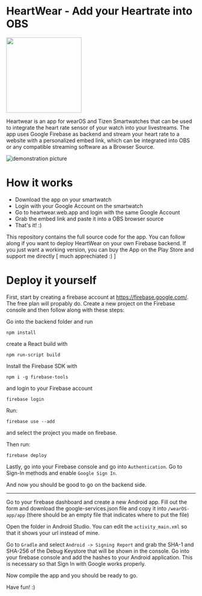 # HeartWear - Add your Heartrate into OBS


<a href="https://play.google.com/store/apps/details?id=de.domi2803.heartrate_streamer"><img width=200 src="https://play.google.com/intl/en_us/badges/static/images/badges/en_badge_web_generic.png" /></a>

 
Heartwear is an app for wearOS and Tizen Smartwatches that can be used to integrate the heart rate sensor of your watch into your livestreams. The app uses Google Firebase as backend and stream your heart rate to a website with a personalized embed link, which can be integrated into OBS or any compatible streaming software as a Browser Source.

![demonstration picture](https://i.imgur.com/hhHYXAp.jpg)

# How it works

- Download the app on your smartwatch
- Login with your Google Account on the smartwatch
- Go to heartwear.web.app and login with the same Google Account
- Grab the embed link and paste it into a OBS browser source
- That's it! :)

This repository contains the full source code for the app. You can follow along if you want to deploy HeartWear on your own Firebase backend. If you just want a working version, you can buy the App on the Play Store and support me directly [ much apprechiated :) ]

# Deploy it yourself

First, start by creating a firebase account at https://firebase.google.com/. The free plan will propably do. Create a new project on the Firebase console and then follow along with these steps:

Go into the backend folder and run

    npm install

create a React build with

    npm run-script build

Install the Firebase SDK with

    npm i -g firebase-tools

and login to your Firebase account

    firebase login

Run:

    firebase use --add

and select the project you made on firebase.

Then run:

    firebase deploy

Lastly, go into your Firebase console and go into `Authentication`. Go to Sign-In methods and enable ``Google Sign In``.

And now you should be good to go on the backend side.

---

Go to your firebase dashboard and create a new Android app. Fill out the form and download the google-services.json file and copy it into `/wearOS-app/app` (there should be an empty file that indicates where to put the file)

Open the folder in Android Studio. You can edit the `activity_main.xml` so that it shows your url instead of mine. 

Go to ``Gradle`` and select `Android -> Signing Report` and grab the SHA-1 and SHA-256 of the Debug Keystore that will be shown in the console. Go into your firebase console and add the hashes to your Android application. This is necessary so that Sign In with Google works properly.

Now compile the app and you should be ready to go.

Have fun! :)


